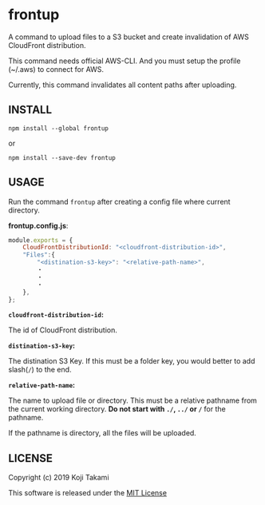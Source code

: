 frontup
=======

A command to upload files to a S3 bucket and create invalidation of AWS
CloudFront distribution.

This command needs official AWS-CLI.
And you must setup the profile (~/.aws) to connect for AWS.

Currently, this command invalidates all content paths after uploading.

## INSTALL

`npm install --global frontup`

or 

`npm install --save-dev frontup`

## USAGE

Run the command `frontup` after creating a config file where current directory.

__frontup.config.js__:

```javascript
module.exports = {
    CloudFrontDistributionId: "<cloudfront-distribution-id>",
    "Files":{
        "<distination-s3-key>": "<relative-path-name>",
        ・
        ・
        ・
    },
};
```

__`cloudfront-distribution-id`:__

The id of CloudFront distribution.

__`distination-s3-key`:__

The distination S3 Key.
If this must be a folder key, you would better to add slash(`/`) to the end.

__`relative-path-name`:__

The name to upload file or directory.
This must be a relative pathname from the current working directory.
__Do not start with `./`, `../` or `/`__ for the pathname.

If the pathname is directory, all the files will be uploaded.

## LICENSE

Copyright (c) 2019 Koji Takami

This software is released under the [MIT License](./LICENSE)
